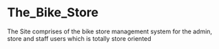 # The_Bike_Store
The Site comprises of the bike store management system for the admin, store and staff users which is totally store oriented
